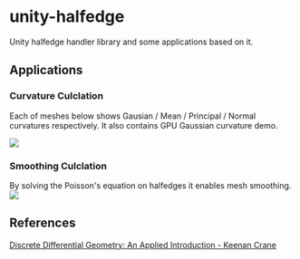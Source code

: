# unity-halfedge

Unity halfedge handler library and some applications based on it. 

## Applications 
### Curvature Culclation

Each of meshes below shows Gausian / Mean / Principal / Normal curvatures respectively. It also contains GPU Gaussian curvature demo.

<img src="Imgs/curvature.gif"/>

### Smoothing Culclation
By solving the Poisson's equation on halfedges it enables mesh smoothing. <img src="Imgs/smoothing.gif"/>

## References
[Discrete Differential Geometry: An Applied Introduction - Keenan Crane](https://www.cs.cmu.edu/~kmcrane/Projects/DDG/)
